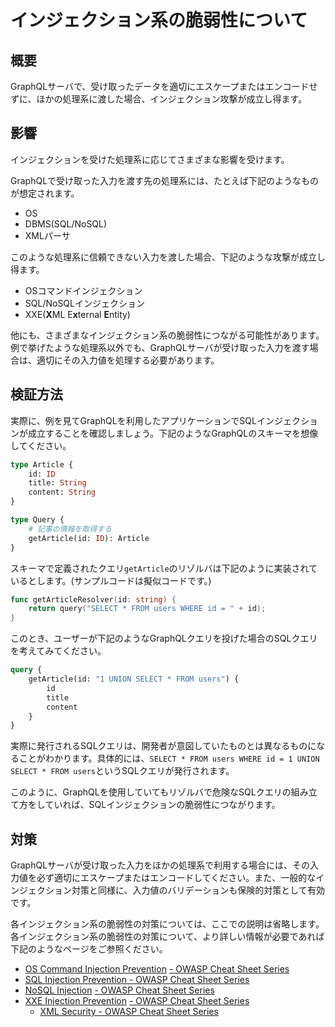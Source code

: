 # インジェクション系の脆弱性について

## 概要

GraphQLサーバで、受け取ったデータを適切にエスケープまたはエンコードせずに、ほかの処理系に渡した場合、インジェクション攻撃が成立し得ます。

## 影響

インジェクションを受けた処理系に応じてさまざまな影響を受けます。

GraphQLで受け取った入力を渡す先の処理系には、たとえば下記のようなものが想定されます。

- OS
- DBMS(SQL/NoSQL)
- XMLパーサ

このような処理系に信頼できない入力を渡した場合、下記のような攻撃が成立し得ます。

<!-- textlint-disable prh -->
- OSコマンドインジェクション
- SQL/NoSQLインジェクション
- XXE(**X**ML E**x**ternal **E**ntity)
<!-- textlint-enable prh -->

他にも、さまざまなインジェクション系の脆弱性につながる可能性があります。例で挙げたような処理系以外でも、GraphQLサーバが受け取った入力を渡す場合は、適切にその入力値を処理する必要があります。

## 検証方法

実際に、例を見てGraphQLを利用したアプリケーションでSQLインジェクションが成立することを確認しましょう。下記のようなGraphQLのスキーマを想像してください。

```graphql
type Article {
	id: ID
	title: String
	content: String
}

type Query {
	# 記事の情報を取得する
	getArticle(id: ID): Article
}
```

スキーマで定義されたクエリ`getArticle`のリゾルバは下記のように実装されているとします。(サンプルコードは擬似コードです。)

```go
func getArticleResolver(id: string) {
	return query("SELECT * FROM users WHERE id = " + id);
}
```

このとき、ユーザーが下記のようなGraphQLクエリを投げた場合のSQLクエリを考えてみてください。

```graphql
query {
	getArticle(id: "1 UNION SELECT * FROM users") {
		id
		title
		content
	}
}
```

実際に発行されるSQLクエリは、開発者が意図していたものとは異なるものになることがわかります。具体的には、`SELECT * FROM users WHERE id = 1 UNION SELECT * FROM users`というSQLクエリが発行されます。

このように、GraphQLを使用していてもリゾルバで危険なSQLクエリの組み立て方をしていれば、SQLインジェクションの脆弱性につながります。

## 対策

GraphQLサーバが受け取った入力をほかの処理系で利用する場合には、その入力値を必ず適切にエスケープまたはエンコードしてください。また、一般的なインジェクション対策と同様に、入力値のバリデーションも保険的対策として有効です。

各インジェクション系の脆弱性の対策については、ここでの説明は省略します。各インジェクション系の脆弱性の対策について、より詳しい情報が必要であれば下記のようなページをご参照ください。

- [OS Command Injection Prevention](https://cheatsheetseries.owasp.org/cheatsheets/OS_Command_Injection_Defense_Cheat_Sheet.html) [- OWASP Cheat Sheet Series](https://cheatsheetseries.owasp.org/cheatsheets/SQL_Injection_Prevention_Cheat_Sheet.html)
- [SQL Injection Prevention - OWASP Cheat Sheet Series](https://cheatsheetseries.owasp.org/cheatsheets/SQL_Injection_Prevention_Cheat_Sheet.html)
- [NoSQL Injection](https://www.netsparker.com/blog/web-security/what-is-nosql-injection/) [- OWASP Cheat Sheet Series](https://cheatsheetseries.owasp.org/cheatsheets/SQL_Injection_Prevention_Cheat_Sheet.html)
- [XXE Injection Prevention](https://cheatsheetseries.owasp.org/cheatsheets/XML_External_Entity_Prevention_Cheat_Sheet.html) [- OWASP Cheat Sheet Series](https://cheatsheetseries.owasp.org/cheatsheets/SQL_Injection_Prevention_Cheat_Sheet.html)
    - [XML Security - OWASP Cheat Sheet Series](https://cheatsheetseries.owasp.org/cheatsheets/XML_Security_Cheat_Sheet.html)